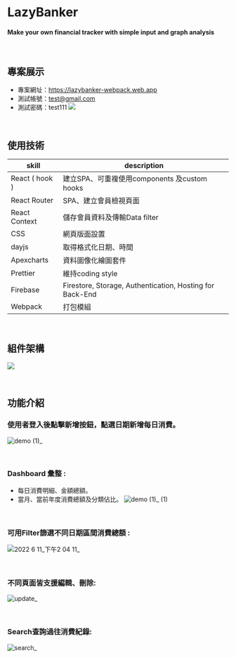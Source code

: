 # LazyBanker
#### Make your own financial tracker with simple input and graph analysis
<br/>

## 專案展示
- 專案網址：https://lazybanker-webpack.web.app
- 測試帳號：test@gmail.com
- 測試密碼：test111
![](https://i.imgur.com/JDqOzik.png)

<br/>

## 使用技術

| skill                     | description                                                                                                                         |
| ------------------------- | ------------------------------------------------------------------------------------------------------------------------------------| 
| React ( hook )            | 建立SPA、可重複使用components 及custom hooks                                                                                          |
| React Router              | SPA、建立會員檢視頁面                                                                                                                 |
| React Context             | 儲存會員資料及傳輸Data filter                                                                                                         |       
| CSS                       | 網頁版面設置                                                                                                                         |
| dayjs                     | 取得格式化日期、時間                                                                                                                  |
| Apexcharts                | 資料圖像化繪圖套件                                                                                                                    |
| Prettier                  | 維持coding style                                                                                                                     |
| Firebase                  | Firestore, Storage, Authentication, Hosting for Back-End                                                                             |
| Webpack                   | 打包模組                                                                                                                              |  

<br/>

## 組件架構
![](https://i.imgur.com/rjQaY4O.png)

<br/>

## 功能介紹

### 使用者登入後點擊新增按鈕，點選日期新增每日消費。
![demo (1)_](https://user-images.githubusercontent.com/94062367/173174992-2f86b248-d303-4488-89f2-b891c9f1e9c0.gif)

<br/>

### Dashboard 彙整 : 
  * 每日消費明細、金額總額。
  * 當月、當前年度消費總額及分類佔比。
![demo (1)_ (1)](https://user-images.githubusercontent.com/94062367/173175131-3da44568-0429-445b-a1b3-22e888e24748.gif)

<br/>

### 可用Filter篩選不同日期區間消費總額 :
![2022 6 11_下午2 04 11_](https://user-images.githubusercontent.com/94062367/173175967-dad87d46-84b8-4e92-b458-af7dbf78c7d5.gif)

<br/>

### 不同頁面皆支援編輯、刪除:
![update_](https://user-images.githubusercontent.com/94062367/173175802-4f60655a-f618-4558-a2bb-11549b2d7b4c.gif)

<br/>

### Search查詢過往消費紀錄:
![search_](https://user-images.githubusercontent.com/94062367/173176003-4a860845-9e67-4e8a-af2e-18b378b0dd70.gif)

<br/>

